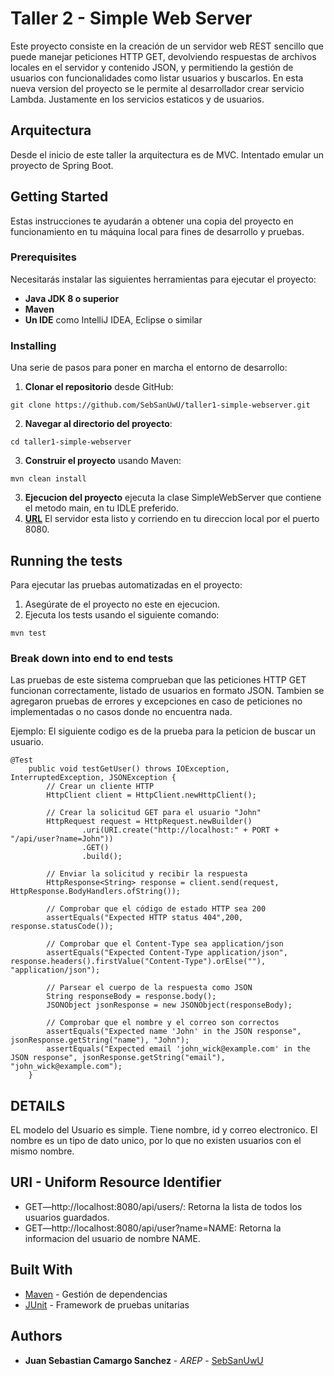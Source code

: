 # Taller 2 - Simple Web Server

Este proyecto consiste en la creación de un servidor web REST sencillo  que puede manejar peticiones HTTP GET, devolviendo respuestas de archivos locales en el servidor y contenido JSON, y permitiendo la gestión de usuarios con funcionalidades como listar usuarios y buscarlos. En esta nueva version del proyecto se le permite al desarrollador crear servicio Lambda. Justamente en los servicios estaticos y de usuarios.

## Arquitectura

Desde el inicio de este taller la arquitectura es de MVC. Intentado emular un proyecto de Spring Boot. 

## Getting Started

Estas instrucciones te ayudarán a obtener una copia del proyecto en funcionamiento en tu máquina local para fines de desarrollo y pruebas.

### Prerequisites

Necesitarás instalar las siguientes herramientas para ejecutar el proyecto:

- **Java JDK 8 o superior**
- **Maven**
- **Un IDE** como IntelliJ IDEA, Eclipse o similar

### Installing

Una serie de pasos para poner en marcha el entorno de desarrollo:

1. **Clonar el repositorio** desde GitHub:
```
git clone https://github.com/SebSanUwU/taller1-simple-webserver.git
```
2. **Navegar al directorio del proyecto**:
```
cd taller1-simple-webserver
```
3. **Construir el proyecto** usando Maven:
```
mvn clean install
```
3. **Ejecucion del proyecto** ejecuta la clase SimpleWebServer que contiene el metodo main, en tu IDLE preferido.
4. **[URL](http://localhost:8080)** El servidor esta listo y corriendo en tu direccion local por el puerto 8080.

## Running the tests

Para ejecutar las pruebas automatizadas en el proyecto:
1. Asegúrate de el proyecto no este en ejecucion.
2. Ejecuta los tests usando el siguiente comando:
```
mvn test
```
### Break down into end to end tests

Las pruebas de este sistema comprueban que las peticiones HTTP GET  funcionan correctamente, listado de usuarios en formato JSON. Tambien se agregaron pruebas de errores y excepciones en caso de peticiones no implementadas o no casos donde no encuentra nada.

Ejemplo: El siguiente codigo es de la prueba para la peticion de buscar un usuario.
```
@Test
    public void testGetUser() throws IOException, InterruptedException, JSONException {
        // Crear un cliente HTTP
        HttpClient client = HttpClient.newHttpClient();

        // Crear la solicitud GET para el usuario "John"
        HttpRequest request = HttpRequest.newBuilder()
                .uri(URI.create("http://localhost:" + PORT + "/api/user?name=John"))
                .GET()
                .build();

        // Enviar la solicitud y recibir la respuesta
        HttpResponse<String> response = client.send(request, HttpResponse.BodyHandlers.ofString());

        // Comprobar que el código de estado HTTP sea 200
        assertEquals("Expected HTTP status 404",200, response.statusCode());

        // Comprobar que el Content-Type sea application/json
        assertEquals("Expected Content-Type application/json", response.headers().firstValue("Content-Type").orElse(""), "application/json");

        // Parsear el cuerpo de la respuesta como JSON
        String responseBody = response.body();
        JSONObject jsonResponse = new JSONObject(responseBody);

        // Comprobar que el nombre y el correo son correctos
        assertEquals("Expected name 'John' in the JSON response", jsonResponse.getString("name"), "John");
        assertEquals("Expected email 'john_wick@example.com' in the JSON response", jsonResponse.getString("email"), "john_wick@example.com");
    }
```
## DETAILS

EL modelo del Usuario es simple. Tiene nombre, id y correo electronico. El nombre es un tipo de dato unico, por lo que no existen usuarios con el mismo nombre.

## URI - Uniform Resource Identifier

* GET—http://localhost:8080/api/users/: Retorna la lista de todos los usuarios guardados.
* GET—http://localhost:8080/api/user?name=NAME: Retorna la informacion del usuario de nombre NAME.

## Built With

* [Maven](https://maven.apache.org/) - Gestión de dependencias
* [JUnit](https://junit.org/junit5/) - Framework de pruebas unitarias

## Authors

* **Juan Sebastian Camargo Sanchez** - *AREP* - [SebSanUwU](https://github.com/SebSanUwU)


